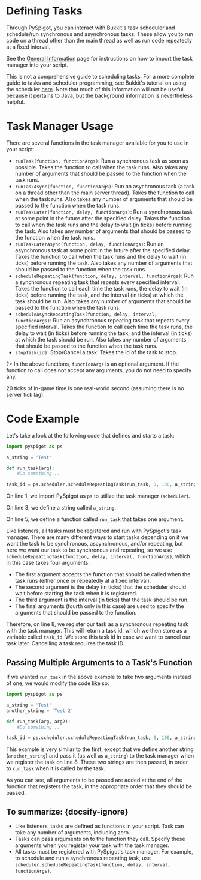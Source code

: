 # Defining Tasks

Through PySpigot, you can interact with Bukkit's task scheduler and schedule/run synchronous and asynchronous tasks. These allow you to run code on a thread other than the main thread as well as run code repeatedly at a fixed interval.

See the [General Information](writingscripts#pyspigot39s-managers) page for instructions on how to import the task manager into your script.

This is not a comprehensive guide to scheduling tasks. For a more complete guide to tasks and scheduler programming, see Bukkit's tutorial on using the scheduler [here](https://bukkit.fandom.com/wiki/Scheduler_Programming). Note that much of this information will not be useful because it pertains to Java, but the background information is nevertheless helpful.

# Task Manager Usage

There are several functions in the task manager available for you to use in your script:

- `runTask(function, functionArgs)`: Run a synchronous task as soon as possible. Takes the function to call when the task runs. Also takes any number of arguments that should be passed to the function when the task runs.
- `runTaskAsync(function, functionArgs)`: Run an asychronous task (a task on a thread other than the main server thread). Takes the function to call when the task runs. Also takes any number of arguments that should be passed to the function when the task runs.
- `runTaskLater(function, delay, functionArgs)`: Run a synchronous task at some point in the future after the specified delay. Takes the function to call when the task runs and the delay to wait (in ticks) before running the task. Also takes any number of arguments that should be passed to the function when the task runs.
- `runTaskLaterAsync(function, delay, functionArgs)`: Run an asynchronous task at some point in the future after the specified delay. Takes the function to call when the task runs and the delay to wait (in ticks) before running the task. Also takes any number of arguments that should be passed to the function when the task runs.
- `scheduleRepeatingTask(function, delay, interval, functionArgs)`: Run a synchronous repeating task that repeats every specified interval. Takes the function to call each time the task runs, the delay to wait (in ticks) before running the task, and the interval (in ticks) at which the task should be run. Also takes any number of arguments that should be passed to the function when the task runs.
- `scheduleAsyncRepeatingTask(function, delay, interval, functionArgs)`: Run an asynchronous repeating task that repeats every specified interval. Takes the function to call each time the task runs, the delay to wait (in ticks) before running the task, and the interval (in ticks) at which the task should be run. Also takes any number of arguments that should be passed to the function when the task runs.
- `stopTask(id)`: Stop/Cancel a task. Takes the id of the task to stop.

?> In the above functions, `functionArgs` is an optional argument. If the function to call does not accept any arguments, you do not need to specify any.

20 ticks of in-game time is one real-world second (assuming there is no server tick lag).

# Code Example

Let's take a look at the following code that defines and starts a task:

```python
import pyspigot as ps

a_string = 'Test'

def run_task(arg):
    #Do something...

task_id = ps.scheduler.scheduleRepeatingTask(run_task, 0, 100, a_string)
```

On line 1, we import PySpigot as `ps` to utilize the task manager (`scheduler`).

On line 3, we define a string called `a_string`.

On line 5, we define a function called `run_task` that takes one argument.

Like listeners, all tasks must be registered and run with PySpigot's task manager. There are many different ways to start tasks depending on if we want the task to be synchronous, ascynchronous, and/or repeating, but here we want our task to be synchronous and repeating, so we use `scheduleRepeatingTask(function, delay, interval, functionArgs)`, which in this case takes four arguments:

- The first argument accepts the function that should be called when the task runs (either once or repeatedly at a fixed interval).
- The second argument is the delay (in ticks) that the scheduler should wait before starting the task when it is registered.
- The third argument is the interval (in ticks) that the task should be run.
- The final arguments (fourth only in this case) are used to specify the arguments that should be passed to the function.

Therefore, on line 8, we register our task as a synchronous repeating task with the task manager. This will return a task id, which we then store as a variable called `task_id`. We store this task id in case we want to cancel our task later. Cancelling a task requires the task ID.

## Passing Multiple Arguments to a Task's Function

If we wanted `run_task` in the above example to take two arguments instead of one, we would modify the code like so:

```python
import pyspigot as ps

a_string = 'Test'
another_string = 'Test 2'

def run_task(arg, arg2):
    #Do something...

task_id = ps.scheduler.scheduleRepeatingTask(run_task, 0, 100, a_string, another_string)
```

This example is very similar to the first, except that we define another string (`another_string`) and pass it (as well as `a_string`) to the task manager when we register the task on line 8. These two strings are then passed, in order, to `run_task` when it is called by the task.

As you can see, all arguments to be passed are added at the end of the function that registers the task, in the appropriate order that they should be passed.

## To summarize: {docsify-ignore}

- Like listeners, tasks are defined as functions in your script. Task can take any number of arguments, including zero.
- Tasks can pass arguments on to the function they call. Specify these arguments when you register your task with the task manager.
- All tasks must be registered with PySpigot's task manager. For example, to schedule and run a synchronous repeating task, use `scheduler.scheduleRepeatingTask(function, delay, interval, functionArgs)`.